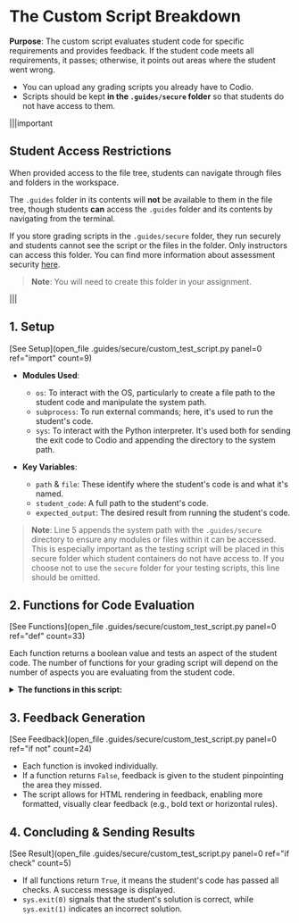 # The Custom Script Breakdown
**Purpose**: The custom script evaluates student code for specific requirements and provides feedback. If the student code meets all requirements, it passes; otherwise, it points out areas where the student went wrong.

 - You can upload any grading scripts you already have to Codio. 
 - Scripts should be kept **in the `.guides/secure` folder** so that students do not have access to them.

|||important
## Student Access Restrictions

When provided access to the file tree, students can navigate through files and folders in the workspace. 

The `.guides` folder in its contents will **not** be available to them in the file tree, though students **can** access the `.guides` folder and its contents by navigating from the terminal.

If you store grading scripts in the `.guides/secure` folder, they run securely and students cannot see the script or the files in the folder. Only instructors can access this folder. You can find more information about assessment security [here](https://docs.codio.com/instructors/authoring/assessments/assessment-security.html#assessment-security).

> **Note**: You will need to create this folder in your assignment.

|||

## 1. Setup

[See Setup](open_file .guides/secure/custom_test_script.py panel=0 ref="import" count=9)

- **Modules Used**:
  - `os`: To interact with the OS, particularly to create a file path to the student code and manipulate the system path.
  - `subprocess`: To run external commands; here, it's used to run the student's code.
  - `sys`: To interact with the Python interpreter. It's used both for sending the exit code to Codio and appending the directory to the system path.

- **Key Variables**:
  - `path` & `file`: These identify where the student's code is and what it's named.
  - `student_code`: A full path to the student's code.
  - `expected_output`: The desired result from running the student's code.

> **Note**: Line 5 appends the system path with the `.guides/secure` directory to ensure any modules or files within it can be accessed. This is especially important as the testing script will be placed in this secure folder which student containers do not have access to. If you choose not to use the `secure` folder for your testing scripts, this line should be omitted.

## 2. Functions for Code Evaluation

[See Functions](open_file .guides/secure/custom_test_script.py panel=0 ref="def" count=33)

Each function returns a boolean value and tests an aspect of the student code. The number of functions for your grading script will depend on the number of aspects you are evaluating from the student code.

<details>
<summary><strong>The functions in this script:</strong></summary>

- `count_prints`: Checks if the student used exactly one `print` statement.
- `check_output`: Compares the student's output to the expected output.
- `count_variables`: Verifies that two variables were used.
- `no_empty_string`: Ensures no empty strings (`""` or `''`) exist in the code.
- `check_concat`: Checks if the student concatenated two strings.

</details>


## 3. Feedback Generation

[See Feedback](open_file .guides/secure/custom_test_script.py panel=0 ref="if not" count=24)

- Each function is invoked individually.
- If a function returns `False`, feedback is given to the student pinpointing the area they missed.
- The script allows for HTML rendering in feedback, enabling more formatted, visually clear feedback (e.g., bold text or horizontal rules).


## 4. Concluding & Sending Results

[See Result](open_file .guides/secure/custom_test_script.py panel=0 ref="if check" count=5)

- If all functions return `True`, it means the student's code has passed all checks. A success message is displayed.
- `sys.exit(0)` signals that the student's solution is correct, while `sys.exit(1)` indicates an incorrect solution.
